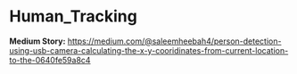 # Human_Tracking

**Medium Story:** 
https://medium.com/@saleemheebah4/person-detection-using-usb-camera-calculating-the-x-y-cooridinates-from-current-location-to-the-0640fe59a8c4
